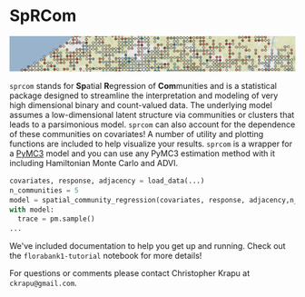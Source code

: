 # SpRCom


<p align="center">
<img src="data/animation.gif">
</p>

`sprcom` stands for **Sp**atial **R**egression of **Com**munities and is a statistical  package designed to streamline the interpretation and modeling of very high dimensional binary and count-valued data. The underlying model assumes a low-dimensional latent structure via communities or clusters that leads to a parsimonious model. `sprcom` can also account for the dependence of these communities on covariates! A number of utility and plotting functions are included to help visualize your results. `sprcom` is a wrapper for a [PyMC3](https://docs.pymc.io/) model and you can use any PyMC3 estimation method with it including Hamiltonian Monte Carlo and ADVI.

```python
covariates, response, adjacency = load_data(...)
n_communities = 5
model = spatial_community_regression(covariates, response, adjacency,n_communities)
with model:
  trace = pm.sample()
...
```



We've included documentation to help you get up and running. Check out the `florabank1-tutorial` notebook for more details!

For questions or comments please contact Christopher Krapu at `ckrapu@gmail.com`.
